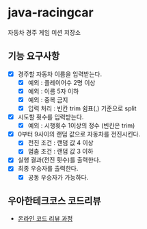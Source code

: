 # java-racingcar
자동차 경주 게임 미션 저장소

## 기능 요구사항
  - [x] 경주할 자동차 이름을 입력받는다.
    - [x] 예외 : 플레이어수 2명 이상
    - [x] 예외 : 이름 5자 이하
    - [x] 예외 : 중복 금지
    - [x] 입력 처리 : 빈칸 trim 쉼표(,) 기준으로 split
  - [x] 시도할 횟수를 입력받는다.
    - [x] 예외 : 시행횟수 1이상의 정수 (빈칸은 trim)
  - [x] 0부터 9사이의 랜덤 값으로 자동차를 전진시킨다.
    - [x] 전진 조건 : 랜덤 값 4 이상
    - [x] 멈춤 조건 : 랜덤 값 3 이하
  - [x] 실행 결과(전진 횟수)를 출력한다.
  - [x] 최종 우승자를 출력한다.
    - [x] 공동 우승자가 가능하다.

## 우아한테크코스 코드리뷰
* [온라인 코드 리뷰 과정](https://github.com/woowacourse/woowacourse-docs/blob/master/maincourse/README.md)